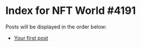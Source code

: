 # Index for NFT World #4191
Posts will be displayed in the order below:

- [Your first post](./001-first.md)

